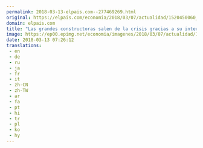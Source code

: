 ```yaml
---
permalink: 2018-03-13-elpais.com--277469269.html
original: https://elpais.com/economia/2018/03/07/actualidad/1520450060_186181.html#?ref=rss&format=simple&link=link
domain: elpais.com
title: "Las grandes constructoras salen de la crisis gracias a su internacionalización"
image: https://ep00.epimg.net/economia/imagenes/2018/03/07/actualidad/1520450060_186181_1520450367_rrss_normal.jpg
date: 2018-03-13 07:26:12
translations: 
 - en
 - de
 - ru
 - ja
 - fr
 - it
 - zh-CN
 - zh-TW
 - ar
 - fa
 - pt
 - hi
 - tr
 - pl
 - ko
 - hy
---
```


